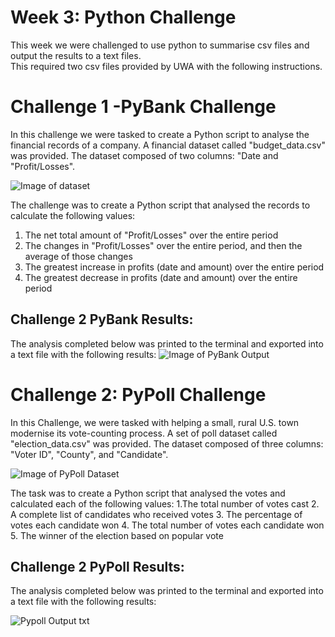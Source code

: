 # Week 3: Python Challenge 

This week we were challenged to use python to summarise csv files and output the results to a text files.  
This required two csv files provided by UWA with the following instructions. 

# Challenge 1 -PyBank Challenge
In this challenge we were tasked to create a Python script to analyse the financial records of a company.
A financial dataset called "budget_data.csv" was provided. The dataset composed of two columns: "Date and "Profit/Losses". 

![Image of dataset](https://github.com/jflengkong/python-challenge/blob/main/Screenshots/Budget%20Data.png)

The challenge was to create a Python script that analysed the records to calculate the following values:
1. The net total amount of "Profit/Losses" over the entire period
2. The changes in "Profit/Losses" over the entire period, and then the average of those changes
3. The greatest increase in profits (date and amount) over the entire period
4. The greatest decrease in profits (date and amount) over the entire period

## Challenge 2 PyBank Results: 
The analysis completed below was printed to the terminal and exported into a text file with the following results: 
![Image of PyBank Output](https://github.com/jflengkong/python-challenge/blob/main/Screenshots/Pybank%20Output.png)

# Challenge 2: PyPoll Challenge 
In this Challenge, we were tasked with helping a small, rural U.S. town modernise its vote-counting process.
A set of poll dataset called "election_data.csv" was provided. The dataset composed of three columns: "Voter ID", "County", and "Candidate".

![Image of PyPoll Dataset](https://github.com/jflengkong/python-challenge/blob/main/Screenshots/Election%20Data.png)

The task was to create a Python script that analysed the votes and calculated each of the following values:
1.The total number of votes cast
2. A complete list of candidates who received votes
3. The percentage of votes each candidate won
4. The total number of votes each candidate won
5. The winner of the election based on popular vote

## Challenge 2 PyPoll Results: 
The analysis completed below was printed to the terminal and exported into a text file with the following results:

![Pypoll Output txt](https://github.com/jflengkong/python-challenge/blob/main/Screenshots/Pypoll%20output.png)




